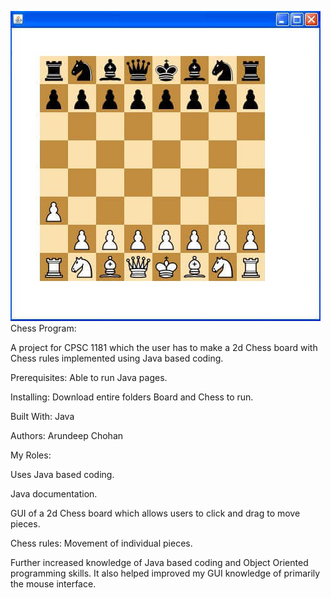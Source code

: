 ![Screenshot](https://github.com/ArundeepChohan/Summary/blob/master/Chess.jpg)
Chess Program: 

A project for CPSC 1181 which the user has to make a 2d Chess board with Chess rules implemented using Java based coding.

Prerequisites:
Able to run Java pages.

Installing:
Download entire folders Board and Chess to run.

Built With:
Java

Authors:
Arundeep Chohan

My Roles:

Uses Java based coding.

Java documentation.

GUI of a 2d Chess board which allows users to click and drag to move pieces.

Chess rules: Movement of individual pieces.

Further increased knowledge of Java based coding and Object Oriented programming skills. It also helped improved my GUI knowledge of primarily the mouse interface.
